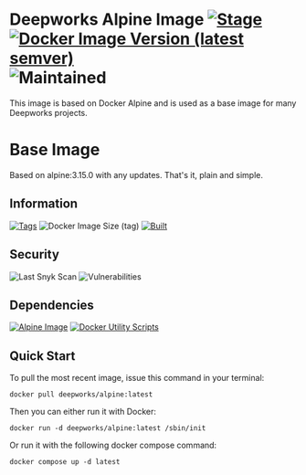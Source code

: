 # Deepworks Alpine Image [![Stage](https://img.shields.io/badge/stage-general%20release-blue)](#) [![Docker Image Version (latest semver)](https://img.shields.io/docker/v/deepworks/alpine/latest)](https://hub.docker.com/r/deepworks/alpine) ![Maintained](https://img.shields.io/badge/maintained-yes-brightgreen.svg)
This image is based on Docker Alpine and is used as a base image for many Deepworks projects.
# Base Image 
Based on alpine:3.15.0 with any updates. That's it, plain and simple.

## Information
[![Tags](https://img.shields.io/badge/deepworks/alpine-%20latest%20|%201%20|%201.0%20|%201.0.6%20-blue.svg)](https://hub.docker.com/r/deepworks/alpine/latest) ![Docker Image Size (tag)](https://img.shields.io/docker/image-size/deepworks/alpine/1.0.5) [![Built](https://img.shields.io/badge/Built-02/16/2022-blue.svg)](#)

## Security
![Last Snyk Scan](https://img.shields.io/badge/Last%20Snyk%20Scan-02/16/2022-blue) ![Vulnerabilities](https://img.shields.io/badge/Vulnerabilities-0-brightgreen)

## Dependencies
[![Alpine Image](https://img.shields.io/badge/alpine-3.15.0-blue)](https://hub.docker.com/_/alpine)
[![Docker Utility Scripts](https://img.shields.io/badge/docker%20utils-0.2.0--beta.rc2-blue)](https://github.com/deepworks-net/docker-utils)

## Quick Start

To pull the most recent image, issue this command in your terminal:
```SHELL
docker pull deepworks/alpine:latest
```

Then you can either run it with Docker:
```SHELL
docker run -d deepworks/alpine:latest /sbin/init
```

Or run it with the following docker compose command:
```SHELL
docker compose up -d latest
```
